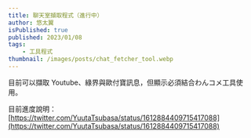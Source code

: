 ```yaml
---
title: 聊天室擷取程式（進行中）
author: 悠太翼
isPublished: true
published: 2023/01/08
tags:
    - 工具程式
thumbnail: /images/posts/chat_fetcher_tool.webp
---
```

目前可以擷取 Youtube、綠界與歐付寶訊息，但顯示必須結合わんコメ工具使用。

目前進度說明：[https://twitter.com/YuutaTsubasa/status/1612884409715417088](https://twitter.com/YuutaTsubasa/status/1612884409715417088)